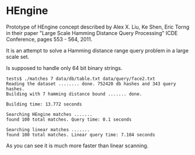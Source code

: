 HEngine
=======

Prototype of HEngine concept described by Alex X. Liu, Ke Shen, Eric Torng in their paper "Large Scale Hamming Distance Query Processing" ICDE Conference, pages 553 - 564, 2011.

It is an attempt to solve a Hamming distance range query problem in a large scale set.

Is supposed to handle only 64 bit binary strings.

    tests$ ./matches 7 data/db/table.txt data/query/face2.txt
    Reading the dataset ........ done. 752420 db hashes and 343 query hashes.
    Building with 7 hamming distance bound ....... done.

    Building time: 13.772 seconds

    Searching HEngine matches .......
    found 100 total matches. Query time: 0.1 seconds

    Searching linear matches .......
    found 100 total matches. Linear query time: 7.104 seconds
    

As you can see it is much more faster than linear scanning.
